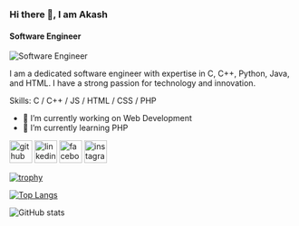 ### Hi there 👋, I am Akash
#### Software Engineer
![Software Engineer](https://scontent-sin6-4.xx.fbcdn.net/v/t1.6435-9/169409591_2911708179156690_4672830075742124328_n.jpg?_nc_cat=103&ccb=1-7&_nc_sid=86c6b0&_nc_eui2=AeF0xrffNB-fi0cPVYgG6JcFS5T56DIFX8dLlPnoMgVfx2dbL7Wls-2tDhi5ifebLxSf9KpV_T48xpfgv_JYZBgd&_nc_ohc=N_1DAPRdkB8Q7kNvgG2PQfi&_nc_zt=23&_nc_ht=scontent-sin6-4.xx&_nc_gid=AddrJQFbYVUB8ho1ZpJ3xuo&oh=00_AYDNo_aD9Kcj-addrtg1KvQns_79YMxb6AoW9xkMffnxVg&oe=6787D1DB)

I am a dedicated software engineer with expertise in C, C++, Python, Java, and HTML. I have a strong passion for technology and innovation.

Skills: C / C++ / JS / HTML / CSS / PHP

- 🔭 I’m currently working on Web Development  
- 🌱 I’m currently learning PHP 


[<img src='https://cdn.jsdelivr.net/npm/simple-icons@3.0.1/icons/github.svg' alt='github' height='40'>](https://github.com/https://github.com/mdakash00)  [<img src='https://cdn.jsdelivr.net/npm/simple-icons@3.0.1/icons/linkedin.svg' alt='linkedin' height='40'>](https://www.linkedin.com/in/https://www.linkedin.com/in/md-akash-178192326//)  [<img src='https://cdn.jsdelivr.net/npm/simple-icons@3.0.1/icons/facebook.svg' alt='facebook' height='40'>](https://www.facebook.com/https://www.facebook.com/md.asraful.1428921/)  [<img src='https://cdn.jsdelivr.net/npm/simple-icons@3.0.1/icons/instagram.svg' alt='instagram' height='40'>](https://www.instagram.com/https://www.instagram.com/asrahful_islam_/?hl=en/)  

[![trophy](https://github-profile-trophy.vercel.app/?username=https://github.com/mdakash00)](https://github.com/ryo-ma/github-profile-trophy)

[![Top Langs](https://github-readme-stats.vercel.app/api/top-langs/?username=https://github.com/mdakash00)](https://github.com/anuraghazra/github-readme-stats)

![GitHub stats](https://github-readme-stats.vercel.app/api?username=https://github.com/mdakash00&show_icons=true)  

